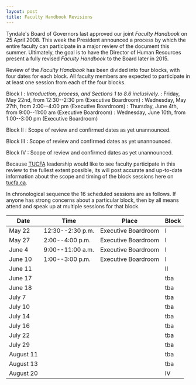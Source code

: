 ```yaml
---
layout: post
title: Faculty Handbook Revisions
---
```


Tyndale's Board of Governors last approved our joint *Faculty Handbook* on 25 April 2008. This week the President announced a process by which the entire faculty can participate in a major review of the document this summer. Ultimately, the goal is to have the Director of Human Resources present a fully revised *Faculty Handbook* to the Board later in 2015.

Review of the *Faculty Handbook* has been divided into four blocks, with four dates for each block. All faculty members are expected to participate in at least one session from each of the four blocks.

Block I
: *Introduction, process, and Sections 1 to 8.6 inclusively.*
: Friday, May 22nd, from 12:30--2:30 pm (Executive Boardroom)
: Wednesday, May 27th, from 2:00--4:00 pm (Executive Boardroom)
: Thursday, June 4th, from 9:00--11:00 am (Executive Boardroom)
: Wednesday, June 10th, from 1:00--3:00 pm (Executive Boardroom)

Block II
: Scope of review and confirmed dates as yet unannounced.

Block III
: Scope of review and confirmed dates as yet unannounced.

Block IV
: Scope of review and confirmed dates as yet unannounced.

<!-- As announced by the President (but changed by Dianna)
| Block I | Block II | Block III | Block IV  |
| ------- | -------- | --------- | --------- |
| May 22  | June 4   | June 18   | July 10   |
| May 27  | June 11  | July 16   | July 29   |
| June 10 | July 7   | July 22   | August 13 |
| June 17 | July 14  | August 11 | August 20 |
 -->

Because <abbr title="Tyndale University College Faculty Association">TUCFA</abbr> leadership would like to see faculty participate in this review to the fullest extent possible, its will post accurate and up-to-date information about the scope and timing of the block sessions here on [tucfa.ca](http://tucfa.ca/).

In chronological sequence the 16 scheduled sessions are as follows. If anyone has strong concerns about a particular block, then by all means attend and speak up at multiple sessions for that block.


| Date      | Time             | Place               | Block |
| --------- | ---------------- | ------------------- | ----- |
| May 22    | 12:30--2:30 p.m. | Executive Boardroom | I     |
| May 27    | 2:00--4:00 p.m.  | Executive Boardroom | I     |
| June 4    | 9:00--11:00 a.m. | Executive Boardroom | I     |
| June 10   | 1:00--3:00 p.m.  | Executive Boardroom | I     |
| June 11   |                  |                     | II    |
| June 17   |                  |                     | tba   |
| June 18   |                  |                     | tba   |
| July 7    |                  |                     | tba   |
| July 10   |                  |                     | tba   |
| July 14   |                  |                     | tba   |
| July 16   |                  |                     | tba   |
| July 22   |                  |                     | tba   |
| July 29   |                  |                     | tba   |
| August 11 |                  |                     | tba   |
| August 13 |                  |                     | tba   |
| August 20 |                  |                     | IV    |

<!-- as initially projected but subject to change
| Date      | Weekday   | Time         | Block |
| --------- | --------- | ------------ | ----- |
| May 22    | Friday    | 12:30--2:30  | I     |
| May 27    | Wednesday | 2:00--4:00   | I     |
| June 4    | Thursday  | 9:00--11:00  | I     |
| June 10   | Wednesday | 1:00--3:00   | I     |
| June 11   | Thursday  |              | II    |
| June 17   | Wednesday |              | II?   |
| June 18   | Thursday  |              | III   |
| July 7    | Tuesday   |              | II    |
| July 10   | Friday    |              | IV    |
| July 14   | Tuesday   |              | II    |
| July 16   | Thursday  |              | III   |
| July 22   | Wednesday |              | III   |
| July 29   | Wednesday |              | IV    |
| August 11 | Tuesday   |              | III   |
| August 13 | Thursday  |              | IV    |
| August 20 | Thursday  |              | IV    |
 -->
